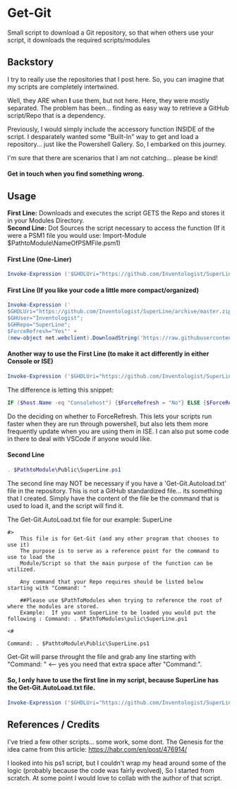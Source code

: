 # Get-Git
Small script to download a Git repository, so that when others use your script, it downloads the required  scripts/modules
 
## Backstory
I try to really use the repositories that I post here.  So, you can imagine that my scripts are completely intertwined.

Well, they ARE when **I** use them, but not here.  Here, they were mostly separated.  The problem has been... finding as easy way to retrieve a GitHub script/Repo that is a dependency.

Previously, I would simply include the accessory function INSIDE of the script.  I desparately wanted some "Built-In" way to get and load a repository... just like the Powershell Gallery.  So, I embarked on this journey.

I'm sure that there are scenarios that I am not catching... please be kind!
#### Get in touch when you find something wrong.

## Usage
**First Line:** Downloads and executes the script GETS the Repo and stores it in your Modules Directory.</br>
**Second Line:** Dot Sources the script necessary to access the function (If it were a PSM1 file you would use: Import-Module $PathtoModule\NameOfPSMFile.psm1)
    
#### First Line (One-Liner)
```powershell
Invoke-Expression ('$GHDLUri="https://github.com/Inventologist/SuperLine/archive/master.zip";$GHUser="Inventologist";$GHRepo="SuperLine"' + (new-object net.webclient).DownloadString('https://raw.githubusercontent.com/Inventologist/Get-Git/master/Get-Git.ps1'))
```
#### First Line (If you like your code a little more compact/organized)
```powershell
Invoke-Expression ('
$GHDLUri="https://github.com/Inventologist/SuperLine/archive/master.zip";
$GHUser="Inventologist";
$GHRepo="SuperLine";
$ForceRefresh="Yes"' + 
(new-object net.webclient).DownloadString('https://raw.githubusercontent.com/Inventologist/Get-Git/master/Get-Git.ps1'))
```
#### Another way to use the First Line (to make it act differently in either Console or ISE)
```powershell
Invoke-Expression ('$GHDLUri="https://github.com/Inventologist/SuperLine/archive/master.zip";$GHUser="Inventologist";$GHRepo="SuperLine";IF ($host.Name -eq "Consolehost") {$ForceRefresh = "No"} ELSE {$ForceRefresh = "Yes"}' + (new-object net.webclient).DownloadString('https://raw.githubusercontent.com/Inventologist/Get-Git/master/Get-Git.ps1'))
```
The difference is letting this snippet:
```powershell
IF ($host.Name -eq "Consolehost") {$ForceRefresh = "No"} ELSE {$ForceRefresh = "Yes"}
```
Do the deciding on whether to ForceRefresh.  This lets your scripts run faster when they are run through powershell, but also lets them more frequently update when you are using them in ISE.  I can also put some code in there to deal with VSCode if anyone would like.

#### Second Line
```powershell
. $PathtoModule\Public\SuperLine.ps1
```
    
The second line may NOT be necessary if you have a 'Get-Git.Autoload.txt' file in the repository.  This is not a GitHub standardized file... its something that I created.
Simply have the content of the file be the command that is used to load it, and the script will find it.

The Get-Git.AutoLoad.txt file for our example: SuperLine
```
#>
    This file is for Get-Git (and any other program that chooses to use it)
    The purpose is to serve as a reference point for the command to use to load the 
    Module/Script so that the main purpose of the function can be utilized.

    Any command that your Repo requires should be listed below starting with "Command: "

    ##Please use $PathToModules when trying to reference the root of where the modules are stored.
    Example:  If you want SuperLine to be loaded you would put the following : Command: . $PathToModules\pulic\SuperLine.ps1

<#

Command: . $PathtoModule\Public\SuperLine.ps1
```

Get-Git will parse throught the file and grab any line starting with "Command: "  <-- yes you need that extra space after "Command:".

#### So, I only have to use the first line in my script, because SuperLine has the Get-Git.AutoLoad.txt file.
```powershell
Invoke-Expression ('$GHDLUri="https://github.com/Inventologist/SuperLine/archive/master.zip";$GHUser="Inventologist";$GHRepo="SuperLine"' + (new-object net.webclient).DownloadString('https://raw.githubusercontent.com/Inventologist/Get-Git/master/Get-Git.ps1'))
```

## References / Credits
I've tried a few other scripts... some work, some dont.  The Genesis for the idea came from this article:
https://habr.com/en/post/476914/

I looked into his ps1 script, but I couldn't wrap my head around some of the logic (probably because the code was fairly evolved), So I started from scratch.  At some point I would love to collab with the author of that script.
 
 
